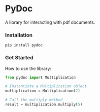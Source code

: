 # PyDoc
A library for interacting with pdf documents.

### Installation
```
pip install pydoc
```

### Get Started
How to use the library:
```python
from pydoc import Multiplication

# Instantiate a Multiplication object
multiplication = Multiplication(2)

# Call the multiply method
result = multiplication.multiply(5)
```


